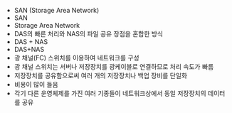 - SAN (Storage Area Network)
- SAN
- Storage Area Network
- DAS의 빠른 처리와 NAS의 파일 공유 장점을 혼합한 방식
- DAS + NAS
- DAS+NAS
- 광 채널(FC) 스위치를 이용하여 네트워크를 구성
- 광 채널 스위치는 서버나 저장장치를 광케이블로 연결하므로 처리 속도가 빠름
- 저장장치를 공유함으로써 여러 개의 저장장치나 백업 장비를 단일화
- 비용이 많이 들음
- 각기 다른 운영체제를 가진 여러 기종들이 네트워크상에서 동일 저장장치의 데이터를 공유
